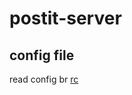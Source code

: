 # postit-server

## config file

read config br [rc](https://github.com/dominictarr/rc#readme)

```json

```
